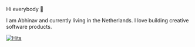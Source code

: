 Hi everybody 👋

I am Abhinav and currently living in the Netherlands. I love building creative software products.

[![Hits](https://hits.seeyoufarm.com/api/count/incr/badge.svg?url=https%3A%2F%2Fgithub.com%2Fsinhadotabhinav%2Fsinhadotabhinav&count_bg=%23049E85&title_bg=%23767676&icon=&icon_color=%23E7E7E7&title=hits&edge_flat=false)](https://hits.seeyoufarm.com)

